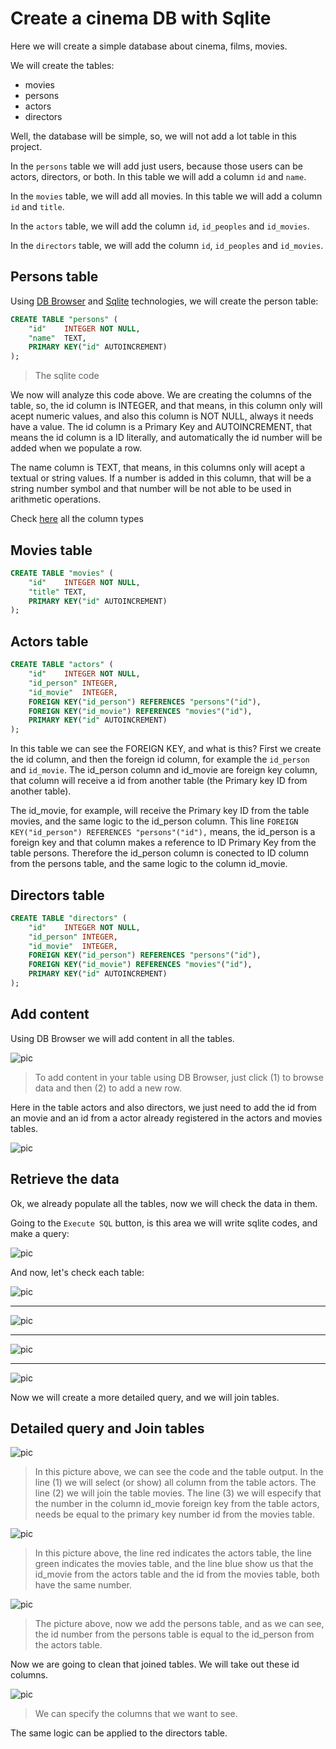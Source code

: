 # Create a cinema DB with Sqlite

Here we will create a simple database about cinema, films, movies.

We will create the tables:

* movies
* persons
* actors
* directors

Well, the database will be simple, so, we will not add a lot table in this project. 

In the `persons` table we will add just users, because those users can be actors, directors, or both. In this table we will add a column `id` and `name`.

In the `movies` table, we will add all movies. In this table we will add a column `id` and `title`.

In the `actors` table, we will add the column `id`, `id_peoples` and `id_movies`.

In the `directors` table, we will add the column `id`, `id_peoples` and `id_movies`.

## Persons table

Using [DB Browser](https://sqlitebrowser.org/) and [Sqlite](https://www.sqlite.org/index.html) technologies, we will create the person table:

```sql
CREATE TABLE "persons" (
	"id"	INTEGER NOT NULL,
	"name"	TEXT,
	PRIMARY KEY("id" AUTOINCREMENT)
);

```
> The sqlite code

We now will analyze this code above. We are creating the columns of the table, so, the id column is INTEGER, and that means, in this column only will acept numeric values, and also this column is NOT NULL, always it needs have a value. The id column is a Primary Key and AUTOINCREMENT, that means the id column is a ID literally, and automatically the id number will be added when we populate a row.

The name column is TEXT, that means, in this columns only will acept a textual or string values. If a number is added in this column, that will be a string number symbol and that number will be not able to be used in arithmetic operations.

Check [here](https://www.sqlite.org/datatype3.html) all the column types


## Movies table

```sql
CREATE TABLE "movies" (
	"id"	INTEGER NOT NULL,
	"title"	TEXT,
	PRIMARY KEY("id" AUTOINCREMENT)
);

```

## Actors table

```sql
CREATE TABLE "actors" (
	"id"	INTEGER NOT NULL,
	"id_person"	INTEGER,
	"id_movie"	INTEGER,
	FOREIGN KEY("id_person") REFERENCES "persons"("id"),
	FOREIGN KEY("id_movie") REFERENCES "movies"("id"),
	PRIMARY KEY("id" AUTOINCREMENT)
);

```

In this table we can see the FOREIGN KEY, and what is this? First we create the id column, and then the foreign id column, for example the `id_person` and `id_movie`. The id_person column and id_movie are foreign key column, that column will receive a id from another table (the Primary key ID from another table).

The id_movie, for example, will receive the Primary key ID from the table movies, and the same logic to the id_person column. This line `FOREIGN KEY("id_person") REFERENCES "persons"("id"),` means, the id_person is a foreign key and that column makes a reference to ID Primary Key from the table persons. Therefore the id_person column is conected to ID column from the persons table, and the same logic to the column id_movie.

## Directors table

```sql
CREATE TABLE "directors" (
	"id"	INTEGER NOT NULL,
	"id_person"	INTEGER,
	"id_movie"	INTEGER,
	FOREIGN KEY("id_person") REFERENCES "persons"("id"),
	FOREIGN KEY("id_movie") REFERENCES "movies"("id"),
	PRIMARY KEY("id" AUTOINCREMENT)
);

```

## Add content

Using DB Browser we will add content in all the tables.

![pic](../../static/images/pic1.png)

> To add content in your table using DB Browser, just click (1) to browse data and then (2) to add a new row.

Here in the table actors and also directors, we just need to add the id from an movie and an id from a actor already registered in the actors and movies tables.

![pic](../../static/images/pic2.png)

## Retrieve the data

Ok, we already populate all the tables, now we will check the data in them.

Going to the `Execute SQL` button, is this area we will write sqlite codes, and make a query:

![pic](../../static/images/pic3.png)

And now, let's check each table:

![pic](../../static/images/pic4.png)

---

![pic](../../static/images/pic5.png)

---

![pic](../../static/images/pic6.png)

---

![pic](../../static/images/pic7.png)

Now we will create a more detailed query, and we will join tables. 

## Detailed query and Join tables

![pic](../../static/images/pic8.png)

> In this picture above, we can see the code and the table output. In the line (1) we will select (or show) all column from the table actors. The line (2) we will join the table movies. The line (3) we will especify that the number in the column id_movie foreign key from the table actors, needs be equal to the primary key number id from the movies table.

![pic](../../static/images/pic9.png)

> In this picture above, the line red indicates the actors table, the line green indicates the movies table, and the line blue show us that the id_movie from the actors table and the id from the movies table, both have the same number.

![pic](../../static/images/pic10.png)

> The picture above, now we add the persons table, and as we can see, the id number from the persons table is equal to the id_person from the actors table.

Now we are going to clean that joined tables. We will take out these id columns.

![pic](../../static/images/pic11.png)

> We can specify the columns that we want to see.

The same logic can be applied to the directors table.
